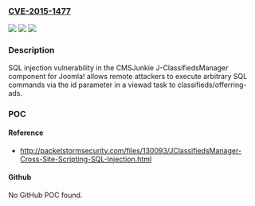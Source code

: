 ### [CVE-2015-1477](https://cve.mitre.org/cgi-bin/cvename.cgi?name=CVE-2015-1477)
![](https://img.shields.io/static/v1?label=Product&message=n%2Fa&color=blue)
![](https://img.shields.io/static/v1?label=Version&message=n%2Fa&color=blue)
![](https://img.shields.io/static/v1?label=Vulnerability&message=n%2Fa&color=brighgreen)

### Description

SQL injection vulnerability in the CMSJunkie J-ClassifiedsManager component for Joomla! allows remote attackers to execute arbitrary SQL commands via the id parameter in a viewad task to classifieds/offerring-ads.

### POC

#### Reference
- http://packetstormsecurity.com/files/130093/JClassifiedsManager-Cross-Site-Scripting-SQL-Injection.html

#### Github
No GitHub POC found.

